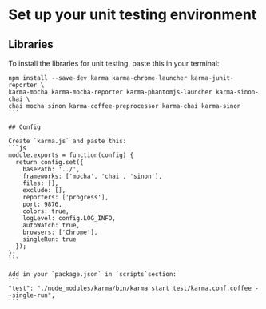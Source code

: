 # Set up your unit testing environment

## Libraries

To install the libraries for unit testing, paste this in your terminal:
````shell
npm install --save-dev karma karma-chrome-launcher karma-junit-reporter \
karma-mocha karma-mocha-reporter karma-phantomjs-launcher karma-sinon-chai \
chai mocha sinon karma-coffee-preprocessor karma-chai karma-sinon
```

## Config

Create `karma.js` and paste this:
```js
module.exports = function(config) {
  return config.set({
    basePath: '../',
    frameworks: ['mocha', 'chai', 'sinon'],
    files: [],
    exclude: [],
    reporters: ['progress'],
    port: 9876,
    colors: true,
    logLevel: config.LOG_INFO,
    autoWatch: true,
    browsers: ['Chrome'],
    singleRun: true
  });
};
```

Add in your `package.json` in `scripts`section:
```
"test": "./node_modules/karma/bin/karma start test/karma.conf.coffee --single-run",
```